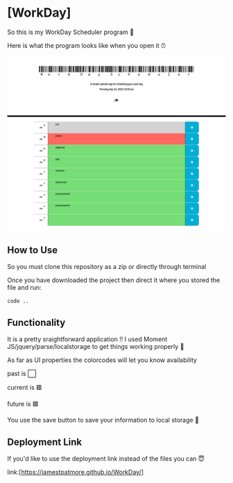 # [WorkDay]

So this is my WorkDay Scheduler program :man_dancing:

Here is what the program looks like when you open it :alarm_clock:

![alt text](images/workdayscheduler.png)

## How to Use 

So you must clone this repository as a zip or directly through terminal 

Once you have downloaded the project then direct it where you stored the file and run:

```
code ..

```
## Functionality 

It is a pretty sraightforward application !! 
I used Moment JS/jquery/parse/localstorage to get things working properly  :dna: 

As far as UI properties the colorcodes will let you know availability 

past is :white_large_square:

current is :red_square: 

future is :green_square: 


You use the save button to save your information to local storage :high_brightness: 


## Deployment Link 

If you'd like to use the deployment link instead of the files you can :innocent: 

link:[https://jamestpatmore.github.io/WorkDay/]